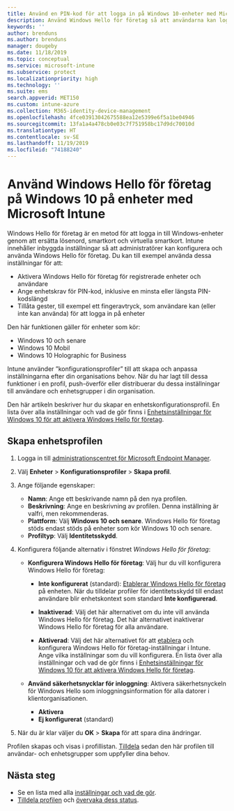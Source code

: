```yaml
---
title: Använd en PIN-kod för att logga in på Windows 10-enheter med Microsoft Intune – Azure | Microsoft Docs
description: Använd Windows Hello för företag så att användarna kan logga in på enheter med hjälp av en PIN-kod, ett fingeravtryck med mera. Skapa en profil för identitetskyddskonfiguration i Intune för Windows 10-enheter med de här inställningarna och tilldela profilen till användargrupper och enhetsgrupper.
keywords: ''
author: brenduns
ms.author: brenduns
manager: dougeby
ms.date: 11/18/2019
ms.topic: conceptual
ms.service: microsoft-intune
ms.subservice: protect
ms.localizationpriority: high
ms.technology: ''
ms.suite: ems
search.appverid: MET150
ms.custom: intune-azure
ms.collection: M365-identity-device-management
ms.openlocfilehash: 4fce03913042675588ea12e5399e6f5a1be04946
ms.sourcegitcommit: 13fa1a4a478cb0e03c7f751958bc17d9dc70010d
ms.translationtype: HT
ms.contentlocale: sv-SE
ms.lasthandoff: 11/19/2019
ms.locfileid: "74188240"
---
```

# <a name="use-windows-hello-for-business-on-windows-10-devices-with-microsoft-intune"></a>Använd Windows Hello för företag på Windows 10 på enheter med Microsoft Intune

Windows Hello för företag är en metod för att logga in till Windows-enheter genom att ersätta lösenord, smartkort och virtuella smartkort. Intune innehåller inbyggda inställningar så att administratörer kan konfigurera och använda Windows Hello för företag. Du kan till exempel använda dessa inställningar för att:

- Aktivera Windows Hello för företag för registrerade enheter och användare
- Ange enhetskrav för PIN-kod, inklusive en minsta eller längsta PIN-kodslängd
- Tillåta gester, till exempel ett fingeravtryck, som användare kan (eller inte kan använda) för att logga in på enheter

Den här funktionen gäller för enheter som kör:

- Windows 10 och senare
- Windows 10 Mobil
- Windows 10 Holographic for Business

Intune använder ”konfigurationsprofiler” till att skapa och anpassa inställningarna efter din organisations behov. När du har lagt till dessa funktioner i en profil, push-överför eller distribuerar du dessa inställningar till användare och enhetsgrupper i din organisation.

Den här artikeln beskriver hur du skapar en enhetskonfigurationsprofil. En lista över alla inställningar och vad de gör finns i [Enhetsinställningar för Windows 10 för att aktivera Windows Hello för företag](identity-protection-windows-settings.md).

## <a name="create-the-device-profile"></a>Skapa enhetsprofilen

1. Logga in till [administrationscentret för Microsoft Endpoint Manager](https://go.microsoft.com/fwlink/?linkid=2109431).

2. Välj **Enheter** > **Konfigurationsprofiler** > **Skapa profil**.

3. Ange följande egenskaper:

   - **Namn**: Ange ett beskrivande namn på den nya profilen.
   - **Beskrivning**: Ange en beskrivning av profilen. Denna inställning är valfri, men rekommenderas.
   - **Plattform**: Välj **Windows 10 och senare**. Windows Hello för företag stöds endast stöds på enheter som kör Windows 10 och senare.
   - **Profiltyp**: Välj **Identitetsskydd**.

4. Konfigurera följande alternativ i fönstret *Windows Hello för företag*:

   - **Konfigurera Windows Hello för företag**: Välj hur du vill konfigurera Windows Hello för företag:

     - **Inte konfigurerat** (standard): [Etablerar Windows Hello för företag](https://docs.microsoft.com/windows/security/identity-protection/hello-for-business/hello-how-it-works-provisioning) på enheten. När du tilldelar profiler för identitetsskydd till endast användare blir enhetskontext som standard **Inte konfigurerad**.

     - **Inaktiverad**: Välj det här alternativet om du inte vill använda Windows Hello för företag. Det här alternativet inaktiverar Windows Hello för företag för alla användare.

     - **Aktiverad**: Välj det här alternativet för att [etablera](https://docs.microsoft.com/windows/security/identity-protection/hello-for-business/hello-how-it-works-provisioning) och konfigurera Windows Hello för företag-inställningar i Intune. Ange vilka inställningar som du vill konfigurera. En lista över alla inställningar och vad de gör finns i [Enhetsinställningar för Windows 10 för att aktivera Windows Hello för företag](identity-protection-windows-settings.md).

   - **Använd säkerhetsnycklar för inloggning**: Aktivera säkerhetsnyckeln för Windows Hello som inloggningsinformation för alla datorer i klientorganisationen.

     - **Aktivera**
     - **Ej konfigurerat** (standard)

5. När du är klar väljer du **OK** > **Skapa** för att spara dina ändringar.

Profilen skapas och visas i profillistan. [Tilldela](../configuration/device-profile-assign.md) sedan den här profilen till användar- och enhetsgrupper som uppfyller dina behov.

<!--  Removing image as part of design review; retaining source until we known the disposition.

## Example of device restriction settings

In this high-level example, you'll create a device restriction policy that blocks the use of the built-in camera app on Android devices.

![How to disable the camera on Android devices](./media/identity-protection-configure/disable-android-camera.png)

-->

## <a name="next-steps"></a>Nästa steg

- Se en lista med alla [inställningar och vad de gör](identity-protection-windows-settings.md).
- [Tilldela profilen](../configuration/device-profile-assign.md) och [övervaka dess status](../configuration/device-profile-monitor.md).
